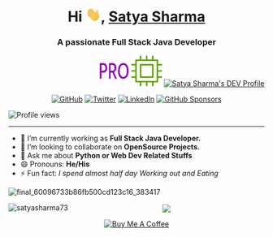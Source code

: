 <h1 align="center">Hi <img src="https://raw.githubusercontent.com/ABSphreak/ABSphreak/master/gifs/Hi.gif" width="30px">, <a href="https://satyasharma73.github.io/sharma/">Satya Sharma</a></h1>
<h3 align="center">A passionate Full Stack Java Developer </h3>

<p align="right">
<a href="#"><img src='https://raw.githubusercontent.com/acervenky/animated-github-badges/master/assets/pro.gif' height="60" width="60"></a> <a href='#'><img src='https://raw.githubusercontent.com/acervenky/animated-github-badges/master/assets/devbadge.gif' height="60" width="60"></a> <a href="#"><img src="https://d2fltix0v2e0sb.cloudfront.net/dev-badge.svg" alt="Satya Sharma's DEV Profile" height="60" width="60"> </a>
</p>

<p align="center">
	<a href="#"><img src="https://img.shields.io/github/followers/reddyprasade.svg?label=GitHub&style=social" alt="GitHub"></a>
	<a href="#"><img src="https://img.shields.io/twitter/follow/ReddyPrasade?label=Twitter&style=social" alt="Twitter"></a>
	<a href="#"><img src="https://img.shields.io/badge/LinkedIn--_.svg?style=social&logo=linkedinColor=orange" alt="LinkedIn"></a>
	<a href="#"><img src="https://img.shields.io/badge/GitHub_Sponsors--_.svg?style=social&logo=github&logoColor=orange" alt="GitHub Sponsors"></a>
	
</p>

![Profile views](https://gpvc.arturio.dev/SatyaSharma73) 

<hr>

- 🌱 I’m currently working as **Full Stack Java Developer.**
- 👯 I’m looking to collaborate on **OpenSource Projects.**
- 💬 Ask me about **Python or Web Dev Related Stuffs**
- 😄 Pronouns: **He/His**
- ⚡ Fun fact: *I spend almost half day Working out and Eating* 

 ![final_60096733b86fb500cd123c16_383417](https://user-images.githubusercontent.com/71933842/105571705-403b0300-5d78-11eb-9a02-9da05e6d436c.gif)

<p><img align="left" src="https://github-readme-stats.vercel.app/api/top-langs?username=satyasharma73&show_icons=true&locale=en&layout=compact&hide_border=true" alt="satyasharma73" /></p>  

<p align="center">
<img align="center" src="https://github-readme-stats.vercel.app/api?username=satyasharma73&show_icons=true&hide_border=true">
</p>

<p align="center">
<a href="https://satyasharma73.github.io/sharma/" target="_blank"><img src="https://cdn.buymeacoffee.com/buttons/default-red.png" alt="Buy Me A Coffee" height="40" width="170" ></a>
</p>
